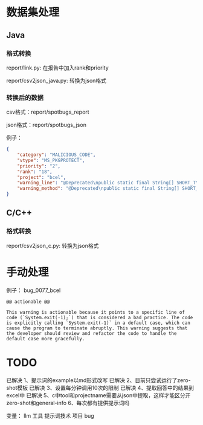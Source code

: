 # 数据集处理
## Java
### 格式转换
report/link.py: 在报告中加入rank和priority

report/csv2json_java.py: 转换为json格式

### 转换后的数据
csv格式：report/spotbugs_report

json格式：report/spotbugs_json

例子：

``` json
{
    "category": "MALICIOUS_CODE",
    "vtype": "MS_PKGPROTECT",
    "priority": "2",
    "rank": "18",
    "project": "bcel",
    "warning_line": "@Deprecated\npublic static final String[] SHORT_TYPE_NAMES = { ILLEGAL_TYPE, ILLEGAL_TYPE, ILLEGAL_TYPE, ILLEGAL_TYPE, \"Z\", \"C\", \"F\", \"D\", \"B\", \"S\", \"I\", \"J\", \"V\", ILLEGAL_TYPE, ILLEGAL_TYPE, ILLEGAL_TYPE };",
    "warning_method": "@Deprecated\npublic static final String[] SHORT_TYPE_NAMES = { ILLEGAL_TYPE, ILLEGAL_TYPE, ILLEGAL_TYPE, ILLEGAL_TYPE, \"Z\", \"C\", \"F\", \"D\", \"B\", \"S\", \"I\", \"J\", \"V\", ILLEGAL_TYPE, ILLEGAL_TYPE, ILLEGAL_TYPE };"
}
``` 

## C/C++
### 格式转换
report/csv2json_c.py: 转换为json格式

# 手动处理
例子：
bug_0077_bcel
```
@@ actionable @@ 

This warning is actionable because it points to a specific line of code (`System.exit(-1);`) that is considered a bad practice. The code is explicitly calling `System.exit(-1)` in a default case, which can cause the program to terminate abruptly. This warning suggests that the developer should review and refactor the code to handle the default case more gracefully.
```


# TODO
已解决 1、提示词的example以md形式改写
已解决 2、目前只尝试运行了zero-shot模板
已解决 3、设置每分钟调用10次的限制
已解决 4、提取回答中的结果到excel中
已解决 5、c中tool和projectname需要从json中提取，这样才能区分开zero-shot和general-info
6、每次都有提供提示词吗

变量：
llm
工具
提示词技术
项目
bug
